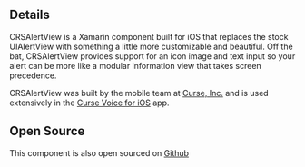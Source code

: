 ## Details

CRSAlertView is a Xamarin component built for iOS that replaces the stock UIAlertView with something a little more customizable and beautiful. Off the bat, CRSAlertView provides support for an icon image and text input so your alert can be more like a modular information view that takes screen precedence. 

CRSAlertView was built by the mobile team at [Curse, Inc.](https://curseinc.com) and is used extensively in the [Curse Voice for iOS](https://itunes.apple.com/us/app/curse/id935720218) app.

## Open Source

This component is also open sourced on [Github](https://www.github.com/cursestaff/crsalertview)